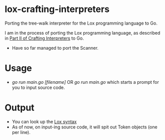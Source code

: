 # lox-crafting-interpreters
Porting the tree-walk interpreter for the Lox programming language to Go. 

I am in the process of porting the Lox programming language, as described in [Part II of Crafting Interpreters](https://craftinginterpreters.com/contents.html) to Go.

- Have so far managed to port the Scanner.

# Usage

- _go run main.go [filename]_ OR _go run main.go_ which starts a prompt for you to input source code.

# Output

- You can look up the [Lox syntax](https://craftinginterpreters.com/the-lox-language.html)
- As of now, on input-ing source code, it will spit out Token objects (one per line).
